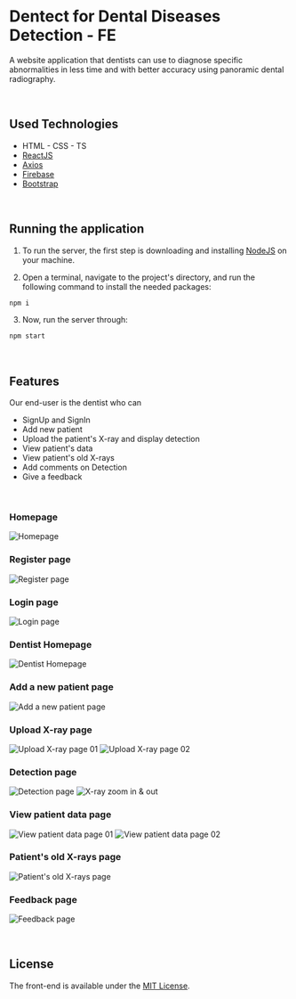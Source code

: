# Dentect for Dental Diseases Detection - FE
A website application that dentists can use to diagnose specific abnormalities in less time and with better accuracy using panoramic dental radiography.

<br/>

## Used Technologies
* HTML - CSS - TS
* [ReactJS](https://react.dev/)
* [Axios](https://axios-http.com/)
* [Firebase](https://firebase.google.com/)
* [Bootstrap](https://getbootstrap.com/)

<br/>

## Running the application
1. To run the server, the first step is downloading and installing [NodeJS](https://nodejs.org/en/download) on your machine. <br/>

2. Open a terminal, navigate to the project's directory, and run the following command to install the needed packages:
``` bash
npm i
```

3. Now, run the server through:
``` bash
npm start
```

<br/>

## Features
Our end-user is the dentist who can

* SignUp and SignIn
* Add new patient
* Upload the patient's X-ray and display detection
* View patient's data
* View patient's old X-rays
* Add comments on Detection
* Give a feedback

<br/>

### Homepage
![Homepage](https://github.com/Dentect/dental-diseases-detection-frontend/assets/75479353/60ecb2e4-2478-4d06-b8f5-f54a035957c4 "Homepage")

### Register page
![Register page](https://github.com/Dentect/dental-diseases-detection-frontend/assets/75479353/091dfb42-7967-42b5-9408-f4c80a446e88 "Register page")

### Login page
![Login page](https://github.com/Dentect/dental-diseases-detection-frontend/assets/75479353/fa9b6ed8-bbc9-469b-ad8b-0536b7a220dd "Login page")

### Dentist Homepage
![Dentist Homepage](https://github.com/Dentect/dental-diseases-detection-frontend/assets/75479353/cf26e176-68c7-4c4a-a5b7-328926f5d5ea "Dentist Homepage")

### Add a new patient page
![Add a new patient page](https://github.com/Dentect/dental-diseases-detection-frontend/assets/75479353/1abe5437-92ac-4cbd-bf16-f14a5d21c8f0 "Add a new patient page")

### Upload X-ray page
![Upload X-ray page 01](https://github.com/Dentect/dental-diseases-detection-frontend/assets/75479353/cfc18a85-7ab9-4179-bb86-91583b0fcff1 "Upload X-ray page 01")
![Upload X-ray page 02](https://github.com/Dentect/dental-diseases-detection-frontend/assets/75479353/5f3434b7-62af-4a59-ad3f-549ca12b2f53 "Upload X-ray page 02")

### Detection page
![Detection page](https://github.com/Dentect/dental-diseases-detection-frontend/assets/75479353/f7da80f8-a442-4f1c-8aca-7efd8d29ffaf "Detection page]")
![X-ray zoom in & out](https://github.com/Dentect/dental-diseases-detection-frontend/assets/75479353/3269ef82-2a9e-4f79-985f-b491aabd2eda "X-ray zoom in & out")

### View patient data page
![View patient data page 01](https://github.com/Dentect/dental-diseases-detection-frontend/assets/75479353/403f49d2-fc97-4dce-8365-4b1c0343072d "View patient data page 01")
![View patient data page 02](https://github.com/Dentect/dental-diseases-detection-frontend/assets/75479353/4022b856-c6d0-46c3-9090-80087d3ef7f7 "View patient data page 02")

### Patient's old X-rays page
![Patient's old X-rays page](https://github.com/Dentect/dental-diseases-detection-frontend/assets/75479353/19e91249-c074-421e-97c7-bb5cf3ca5032 "Patient's old X-rays page")

### Feedback page
![Feedback page](https://github.com/Dentect/dental-diseases-detection-frontend/assets/75479353/bef9ca12-be4d-4e8f-8e6a-8b8a79caef7a "Feedback page")

<br/>

## License
The front-end is available under the [MIT License](https://github.com/Dentect/dental-diseases-detection-frontend/blob/main/LICENSE).
